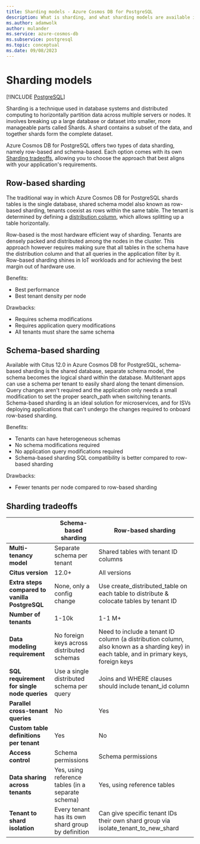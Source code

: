 ```yaml
---
title: Sharding models - Azure Cosmos DB for PostgreSQL
description: What is sharding, and what sharding models are available in Azure Cosmos DB for PostgreSQL
ms.author: adamwolk
author: mulander
ms.service: azure-cosmos-db
ms.subservice: postgresql
ms.topic: conceptual
ms.date: 09/08/2023
---
```


# Sharding models

[!INCLUDE [PostgreSQL](../includes/appliesto-postgresql.md)]

Sharding is a technique used in database systems and distributed computing to horizontally partition data across multiple servers or nodes. It involves breaking up a large database or dataset into smaller, more manageable parts called Shards. A shard contains a subset of the data, and together shards form the complete dataset.

Azure Cosmos DB for PostgreSQL offers two types of data sharding, namely row-based and schema-based. Each option comes with its own [Sharding tradeoffs](#sharding-tradeoffs), allowing you to choose the approach that best aligns with your application's requirements.

## Row-based sharding

The traditional way in which Azure Cosmos DB for PostgreSQL shards tables is the single database, shared schema model also known as row-based sharding, tenants coexist as rows within the same table. The tenant is determined by defining a [distribution column](./concepts-nodes.md#distribution-column), which allows splitting up a table horizontally.

Row-based is the most hardware efficient way of sharding. Tenants are densely packed and distributed among the nodes in the cluster. This approach however requires making sure that all tables in the schema have the distribution column and that all queries in the application filter by it. Row-based sharding shines in IoT workloads and for achieving the best margin out of hardware use.

Benefits:

* Best performance
* Best tenant density per node

Drawbacks:

* Requires schema modifications
* Requires application query modifications
* All tenants must share the same schema

## Schema-based sharding

Available with Citus 12.0 in Azure Cosmos DB for PostgreSQL, schema-based sharding is the shared database, separate schema model, the schema becomes the logical shard within the database. Multitenant apps can use a schema per tenant to easily shard along the tenant dimension. Query changes aren't required and the application only needs a small modification to set the proper search_path when switching tenants. Schema-based sharding is an ideal solution for microservices, and for ISVs deploying applications that can't undergo the changes required to onboard row-based sharding.

Benefits:

* Tenants can have heterogeneous schemas
* No schema modifications required
* No application query modifications required
* Schema-based sharding SQL compatibility is better compared to row-based sharding

Drawbacks:

* Fewer tenants per node compared to row-based sharding

## Sharding tradeoffs

| | Schema-based sharding | Row-based sharding |
| --- | --- | --- |
| **Multi-tenancy model** | Separate schema per tenant | Shared tables with tenant ID columns |
| **Citus version** | 12.0+ | All versions |
| **Extra steps compared to vanilla PostgreSQL** | None, only a config change | Use create_distributed_table on each table to distribute & colocate tables by tenant ID |
| **Number of tenants** | 1-10k | 1-1 M+ |
| **Data modeling requirement** | No foreign keys across distributed schemas | Need to include a tenant ID column (a distribution column, also known as a sharding key) in each table, and in primary keys, foreign keys |
| **SQL requirement for single node queries** | Use a single distributed schema per query | Joins and WHERE clauses should include tenant_id column |
| **Parallel cross-tenant queries** | No | Yes |
| **Custom table definitions per tenant** | Yes | No |
| **Access control** | Schema permissions | Schema permissions |
| **Data sharing across tenants** | Yes, using reference tables (in a separate schema) | Yes, using reference tables |
| **Tenant to shard isolation** | Every tenant has its own shard group by definition | Can give specific tenant IDs their own shard group via isolate_tenant_to_new_shard |
